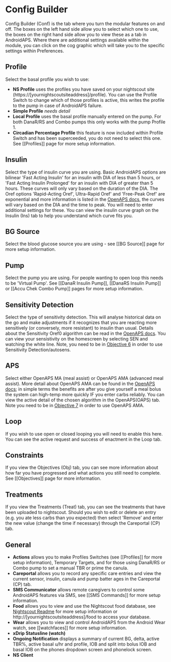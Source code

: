 # Config Builder

Config Builder (Conf) is the tab where you turn the modular features on and off.  The boxes on the left hand side allow you to select which one to use, the boxes on the right hand side allow you to view these as a tab in AndroidAPS.  Where there are additional settings available within the module, you can click on the cog graphic which will take you to the specific settings within Preferences.

## Profile
Select the basal profile you wish to use:
*  <b>NS Profile</b> uses the profiles you have saved on your nightscout site (https://[yournightscoutsiteaddress]/profile).  You can use the Profile Switch to change which of those profiles is active, this writes the profile to the pump in case of AndroidAPS failure.
*  <b>Simple Profile</b> _needs detail_
*  <b>Local Profile</b> uses the basal profile manually entered on the pump.  For both DanaR/RS and Combo pumps this only works with the pump Profile 1.
*  <b>Circadian Percentage Profile</b> this feature is now included within Profile Switch and has been superceeded, you do not need to select this one.
See [[Profiles]] page for more setup information.

## Insulin
Select the type of insulin curve you are using.  Basic AndroidAPS options are bilinear 'Fast Acting Insulin' for an insulin with DIA of less than 5 hours, or 'Fast Acting Insulin Prolonged' for an insulin with DIA of greater than 5 hours.  These curves will only vary based on the duration of the DIA.  The Oref options 'Rapid-Acting Oref', Ultra-Rapid Oref' and 'Free-Peak Oref' are exponential and more information is listed in the [OpenAPS docs](http://openaps.readthedocs.io/en/latest/docs/While%20You%20Wait%20For%20Gear/understanding-insulin-on-board-calculations.html#understanding-the-new-iob-curves-based-on-exponential-activity-curves), the curves will vary based on the DIA and the time to peak.  You will need to enter additional settings for these.  You can view the insulin curve graph on the Insulin (Ins) tab to help you understand which curve fits you.

## BG Source
Select the blood glucose source you are using - see [[BG Source]] page for more setup information.

## Pump
Select the pump you are using.  For people wanting to open loop this needs to be 'Virtual Pump'.  See [[DanaR Insulin Pump]], [[DanaRS Insulin Pump]] or [[Accu Chek Combo Pump]] pages for more setup information.

## Sensitivity Detection
Select the type of sensitivity detection.  This will analyse historical data on the go and make adjustments if it recognizes that you are reacting more sensitively (or conversely, more resistant) to insulin than usual.  Details about the Sensitivity Oref0 algorithm can be read in the [OpenAPS docs](http://openaps.readthedocs.io/en/latest/docs/walkthrough/phase-4/advanced-features.html#auto-sensitivity-mode).  You can view your sensistivity on the homescreen by selecting SEN and watching the white line.  Note, you need to be in [Objective 6](../Usage/Objectives.md) in order to use Sensitivity Detection/autosens.

## APS
Select either OpenAPS MA (meal assist) or OpenAPS AMA (advanced meal assist).  More detail about OpenAPS AMA can be found in the [OpenAPS docs](http://openaps.readthedocs.io/en/latest/docs/Customize-Iterate/autosens.html#advanced-meal-assist-or-ama); in simple terms the benefits are after you give yourself a meal bolus the system can high-temp more quickly IF you enter carbs reliably.  You can view the active detail of the chosen algorithm in the OpenAPS(OAPS) tab.
Note you need to be in [Objective 7](../Usage/Objectives.md) in order to use OpenAPS AMA.

## Loop
If you wish to use open or closed looping you will need to enable this here.  You can see the active request and success of enactment in the Loop tab.

## Constraints
If you view the Objectives (Obj) tab, you can see more information about how far you have progressed and what actions you still need to complete.  See [[Objectives]] page for more information.

## Treatments
If you view the Treatments (Treat) tab, you can see the treatments that have been uploaded to nightscout.  Should you wish to edit or delete an entry (e.g. you ate less carbs than you expected) then select 'Remove' and enter the new value (change the time if necessary) through the Careportal (CP) tab.

## General
*  <b>Actions</b> allows you to make Profiles Switches (see [[Profiles]] for more setup information), Temporary Targets, and for those using DanaR/RS or Combo pump to set a manual TBR or prime the canula.
*  <b>Careportal</b> allows you to record any specific care entries and view the current sensor, insulin, canula and pump batter ages in the Careportal (CP) tab.
*  <b>SMS Communicator</b> allows remote caregivers to control some AndroidAPS features via SMS, see [[SMS Commands]] for more setup information.
*  <b>Food</b> allows you to view and use the Nightscout food database, see [Nightscout Readme](https://github.com/nightscout/cgm-remote-monitor#food-custom-foods) for more setup information or http://[yournightscoutsiteaddress]/food to access your database.
*  <b>Wear</b> allows you to view and control AndroidAPS from the Android Wear watch, see [[watchfaces]] for more setup information.
*  <b>xDrip Statusline (watch)</b>
*  <b>Ongoing Notification</b> displays a summary of current BG, delta, active TBR%, active basal u/hr and profile, IOB and split into bolus IOB and basal IOB on the phones dropdown screen and phonelock screen.
*  <b>NS Client</b>
